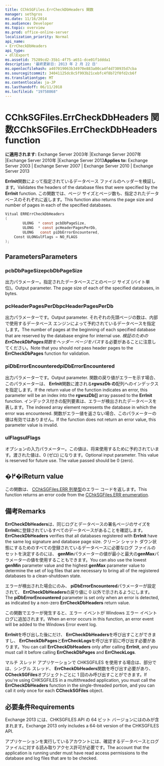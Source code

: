```yaml
---
title: CChkSGFiles.ErrCheckDbHeaders 関数
manager: sethgros
ms.date: 11/16/2014
ms.audience: Developer
ms.topic: overview
ms.prod: office-online-server
localization_priority: Normal
api_name:
- ErrCheckDbHeaders
api_type:
- dllExport
ms.assetid: 75289cd2-35b1-4f75-a651-dce01f1ddda1
description: '最終更新日: 2013 年 2 月 22 日'
ms.openlocfilehash: a407019063b34970e883a00ca4f4d730935d7cba
ms.sourcegitcommit: 34041125dc8c5f993b21cebfc4f8b72f0fd2cb6f
ms.translationtype: MT
ms.contentlocale: ja-JP
ms.lasthandoff: 06/11/2018
ms.locfileid: "19758868"
---
```

# <a name="cchksgfileserrcheckdbheaders-function"></a><span data-ttu-id="93b3e-103">CChkSGFiles.ErrCheckDbHeaders 関数</span><span class="sxs-lookup"><span data-stu-id="93b3e-103">CChkSGFiles.ErrCheckDbHeaders function</span></span>

<span data-ttu-id="93b3e-104">**に適用されます:** Exchange Server 2003年 |Exchange Server 2007年 |Exchange Server 2010年 |Exchange Server 2013</span><span class="sxs-lookup"><span data-stu-id="93b3e-104">**Applies to:** Exchange Server 2003 | Exchange Server 2007 | Exchange Server 2010 | Exchange Server 2013</span></span> 
  
<span data-ttu-id="93b3e-105">**ErrInit**関数によって指定されているデータベース ファイルのヘッダーを検証します。</span><span class="sxs-lookup"><span data-stu-id="93b3e-105">Validates the headers of the database files that were specified by the **ErrInit** function.</span></span> <span data-ttu-id="93b3e-106">この関数では、ページ サイズとページ数も、指定されたデータベースのそれぞれに返します。</span><span class="sxs-lookup"><span data-stu-id="93b3e-106">This function also returns the page size and number of pages in each of the specified databases.</span></span> 
  
```cs
Vitual ERRErrCheckDbHeaders  
(
        ULONG  * const pcbDbPageSize,
        ULONG  * const pcHeaderPagesPerDb,
        ULONG   const piDbErrorEncountered,
    Const ULONGulFlags = NO_FLAGS
);

```

## <a name="parameters"></a><span data-ttu-id="93b3e-107">Parameters</span><span class="sxs-lookup"><span data-stu-id="93b3e-107">Parameters</span></span>

### <a name="pcbdbpagesize"></a><span data-ttu-id="93b3e-108">pcbDbPageSize</span><span class="sxs-lookup"><span data-stu-id="93b3e-108">pcbDbPageSize</span></span> 
  
<span data-ttu-id="93b3e-p102">出力パラメーター。指定されたデータベースごとのページ サイズ (バイト単位)。</span><span class="sxs-lookup"><span data-stu-id="93b3e-p102">Output parameter. The page size of each of the specified databases, in bytes.</span></span>
    
### <a name="pcheaderpagesperdb"></a><span data-ttu-id="93b3e-111">pcHeaderPagesPerDb</span><span class="sxs-lookup"><span data-stu-id="93b3e-111">pcHeaderPagesPerDb</span></span> 
  
<span data-ttu-id="93b3e-112">出力パラメーターです。</span><span class="sxs-lookup"><span data-stu-id="93b3e-112">Output parameter.</span></span> <span data-ttu-id="93b3e-113">それぞれの先頭ページの数は、内部で使用するデータベース エンジンによって予約されているデータベースを指定します。</span><span class="sxs-lookup"><span data-stu-id="93b3e-113">The number of pages at the beginning of each specified database that are reserved by the database engine for internal use.</span></span> <span data-ttu-id="93b3e-114">*検証のための**ErrCheckDbPages**関数をヘッダー ページをパス*する必要があることに注意してください。</span><span class="sxs-lookup"><span data-stu-id="93b3e-114">Note that you should *not* pass header pages to the **ErrCheckDbPages** function for validation.</span></span> 
    
### <a name="pidberrorencountered"></a><span data-ttu-id="93b3e-115">piDbErrorEncountered</span><span class="sxs-lookup"><span data-stu-id="93b3e-115">piDbErrorEncountered</span></span>
  
<span data-ttu-id="93b3e-116">出力パラメーターです。</span><span class="sxs-lookup"><span data-stu-id="93b3e-116">Output parameter.</span></span> <span data-ttu-id="93b3e-117">関数の戻り値がエラーを示す場合、このパラメーターは、 **ErrInit**関数に渡される**rgwszDb の**配列へのインデックスを指定します。</span><span class="sxs-lookup"><span data-stu-id="93b3e-117">If the return value of the function indicates an error, this parameter will be an index into the **rgwszDb[]** array passed to the **ErrInit** function.</span></span> <span data-ttu-id="93b3e-118">インデックス付きの配列要素は、エラーが検出されたデータベースを表します。</span><span class="sxs-lookup"><span data-stu-id="93b3e-118">The indexed array element represents the database in which the error was encountered.</span></span> <span data-ttu-id="93b3e-119">関数がエラー値を返さない場合、このパラメーターの値は有効ではありません。</span><span class="sxs-lookup"><span data-stu-id="93b3e-119">If the function does not return an error value, this parameter value is invalid.</span></span> 
    
### <a name="ulflags"></a><span data-ttu-id="93b3e-120">ulFlags</span><span class="sxs-lookup"><span data-stu-id="93b3e-120">ulFlags</span></span> 
  
<span data-ttu-id="93b3e-p105">オプションの入力パラメーター。この値は、将来使用するために予約されています。渡された値は、0 (ゼロ) になります。</span><span class="sxs-lookup"><span data-stu-id="93b3e-p105">Optional input parameter. This value is reserved for future use. The value passed should be 0 (zero).</span></span>
    
## <a name="return-value"></a><span data-ttu-id="93b3e-124">�߂�l</span><span class="sxs-lookup"><span data-stu-id="93b3e-124">Return value</span></span>

<span data-ttu-id="93b3e-125">この関数は、 [CChkSGFiles.ERR 列挙型](cchksgfiles-err-enumeration.md)のエラー コードを返します。</span><span class="sxs-lookup"><span data-stu-id="93b3e-125">This function returns an error code from the [CChkSGFiles.ERR enumeration](cchksgfiles-err-enumeration.md).</span></span>
  
## <a name="remarks"></a><span data-ttu-id="93b3e-126">備考</span><span class="sxs-lookup"><span data-stu-id="93b3e-126">Remarks</span></span>

<span data-ttu-id="93b3e-127">**ErrCheckDbHeaders**は、同じログとデータベースの署名ページのサイズを**ErrInit**に登録されているすべてのデータベースがあることを確認します。</span><span class="sxs-lookup"><span data-stu-id="93b3e-127">**ErrCheckDbHeaders** verifies that all databases registered with **ErrInit** have the same log signature and database page size.</span></span> <span data-ttu-id="93b3e-128">クリーン シャット ダウン状態にするためのすべての登録されているデータベースに必要なログ ファイルのセットを決定するのには、 **genMin**パラメーターの値が最小と最大の**genMax**パラメーターの値を使用することもできます。</span><span class="sxs-lookup"><span data-stu-id="93b3e-128">You can also use the lowest **genMin** parameter value and the highest **genMax** parameter value to determine the set of log files that are necessary to bring all of the registered databases to a clean-shutdown state.</span></span> 
  
<span data-ttu-id="93b3e-129">エラーが検出された場合にのみ、 **piDbErrorEncountered**パラメーターが設定されて、 **ErrCheckDbHeaders**の戻り値に 0 以外で示されるようにします。</span><span class="sxs-lookup"><span data-stu-id="93b3e-129">The **piDbErrorEncountered** parameter is set only when an error is detected, as indicated by a non-zero **ErrCheckDbHeaders** return value.</span></span> 
  
<span data-ttu-id="93b3e-130">この関数でエラーが発生すると、エラー イベントが Windows エラー イベント ログに追加されます。</span><span class="sxs-lookup"><span data-stu-id="93b3e-130">When an error occurs in this function, an error event will be added to the Windows Error event log.</span></span>
  
<span data-ttu-id="93b3e-131">**ErrInit**を呼び出した後にだけ、 **ErrCheckDbHeaders**を呼び出すことができますし、 **ErrCheckDbPages**と**ErrCheckLogs**を呼び出す前に呼び出す必要があります。</span><span class="sxs-lookup"><span data-stu-id="93b3e-131">You can call **ErrCheckDbHeaders** only after calling **ErrInit**, and you must call it before calling **ErrCheckDbPages** and **ErrCheckLogs**.</span></span>
  
<span data-ttu-id="93b3e-132">マルチ スレッド アプリケーションで CHKSGFILES を使用する場合は、部分では、シングル スレッド、 **ErrCheckDbHeaders**関数を呼び出す必要があり、 **CCheckSGFiles**オブジェクトごとに 1 回のみ呼び出すことができます。</span><span class="sxs-lookup"><span data-stu-id="93b3e-132">If you're using CHKSGFILES in a multithreaded application, you must call the **ErrCheckDbHeaders** function in the single-threaded portion, and you can call it only once for each **CCheckSGFiles** object.</span></span> 
  
## <a name="requirements"></a><span data-ttu-id="93b3e-133">必要条件</span><span class="sxs-lookup"><span data-stu-id="93b3e-133">Requirements</span></span>

<span data-ttu-id="93b3e-134">Exchange 2013 には、CHKSGFILES API の 64 ビット バージョンにはのみが含まれます。</span><span class="sxs-lookup"><span data-stu-id="93b3e-134">Exchange 2013 only includes a 64-bit version of the CHKSGFILES API.</span></span>
  
<span data-ttu-id="93b3e-135">アプリケーションを実行しているアカウントには、確認するデータベースとログ ファイルに対する読み取りアクセス許可が必要です。</span><span class="sxs-lookup"><span data-stu-id="93b3e-135">The account that the application is running under must have read access permissions to the database and log files that are to be checked.</span></span>
  

